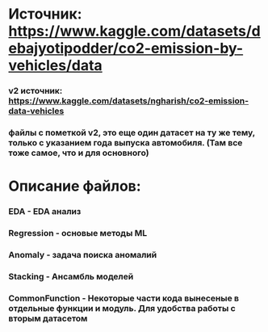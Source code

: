 # Источник: https://www.kaggle.com/datasets/debajyotipodder/co2-emission-by-vehicles/data

### v2 источник: https://www.kaggle.com/datasets/ngharish/co2-emission-data-vehicles
### файлы с пометкой v2, это еще один датасет на ту же тему, только с указанием года выпуска автомобиля. (Там все тоже самое, что и для основного)



# Описание файлов:
### EDA - EDA анализ
### Regression - основые методы ML
### Anomaly - задача поиска аномалий
### Stacking - Ансамбль моделей
### CommonFunction - Некоторые части кода вынесеные в отдельные функции и модуль. Для удобства работы с вторым датасетом

